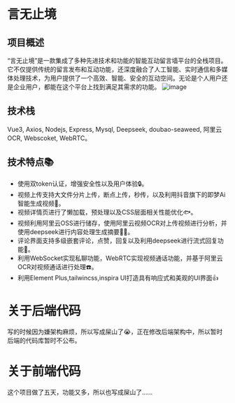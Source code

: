 # 言无止境
## 项目概述
“言无止境”是一款集成了多种先进技术和功能的智能互动留言墙平台的全栈项目。它不仅提供传统的留言发布和互动功能，还深度融合了人工智能、实时通信和多媒体处理技术，为用户提供了一个高效、智能、安全的互动空间。无论是个人用户还是企业用户，都能在这个平台上找到满足其需求的功能。
![image](https://github.com/user-attachments/assets/30c66637-f04a-4b03-a549-ba2fde40cfb2)

## 技术栈
Vue3,  Axios,  Nodejs,  Express,  Mysql,  Deepseek,  doubao-seaweed,  阿里云OCR,  Webscoket,  WebRTC。
## 技术特点📚
- 使用双token认证，增强安全性以及用户体验🔒。
- 视频上传支持大文件分片上传，断点上传，秒传，以及利用抖音旗下的即梦Ai智能生成视频🚀。
- 视频详情页进行了懒加载，预处理以及CSS层面相关性能优化🐟。
- 视频利用阿里云OSS进行储存，使用阿里云视频OCR对上传视频进行分析，并使用deepseek进行内容处理生成摘要🐂🍺。
- 评论界面支持多级嵌套评论，点赞，回复以及利用deepseek进行流式回复功能💬。
- 利用WebSocket实现私聊功能，WebRTC实现视频通话功能，并基于阿里云OCR对视频通话进行处理☎️。
- 利用Element Plus,tailwincss,inspira UI打造具有响应式和美观的UI界面👍

# 关于后端代码
写的时候因为嫌架构麻烦，所以写成屎山了😭，正在修改后端架构中，所以暂时后端的代码库暂时不公布。

# 关于前端代码
这个项目做了五天，功能又多，所以也写成屎山了……

